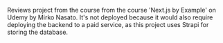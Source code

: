 Reviews project from the course from the course 'Next.js by Example' on Udemy by Mirko Nasato. It's not deployed because it would also require deploying the backend to a paid service, as this project uses Strapi for storing the database.
